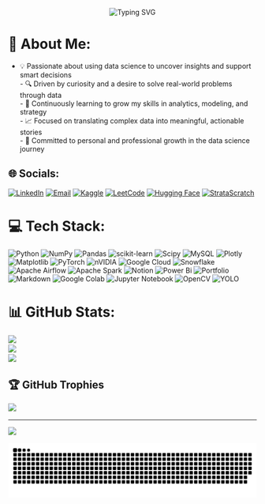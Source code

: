 <!-- 🖋️ Enhanced Typing SVG Banner - White Bold Text -->
<p align="center">
  <img src="https://readme-typing-svg.demolab.com?font=Fira+Code&weight=700&size=28&pause=1000&center=true&vCenter=true&width=800&height=60&color=FFFFFF&lines=Hi%2C+I'm+Jihad+Omed+%F0%9F%91%8B;Aspiring+Data+Science+%7C+Machine+Learning;Turning+data+into+clear+stories+and+decisions;Always+learning+and+experimenting+%F0%9F%9A%80;Let%27s+connect+and+build+together+%F0%9F%92%BB" alt="Typing SVG" />
</p>

# 💫 About Me:
- 💡 Passionate about using data science to uncover insights and support smart decisions  <br>- 🔍 Driven by curiosity and a desire to solve real-world problems through data  <br>- 🧠 Continuously learning to grow my skills in analytics, modeling, and strategy  <br>- 📈 Focused on translating complex data into meaningful, actionable stories  <br>- 🌟 Committed to personal and professional growth in the data science journey 


## 🌐 Socials:
[![LinkedIn](https://img.shields.io/badge/-LinkedIn-0077B5?logo=linkedin&logoColor=white&style=flat)](https://www.linkedin.com/in/jihad-omed/)
[![Email](https://img.shields.io/badge/-Email-D14836?logo=gmail&logoColor=white&style=flat)](mailto:Jihadsalay18@gmail.com)
[![Kaggle](https://img.shields.io/badge/-Kaggle-20BEFF?logo=kaggle&logoColor=white&style=flat)](https://www.kaggle.com/jihadomed)
[![LeetCode](https://img.shields.io/badge/-LeetCode-FFA116?logo=leetcode&logoColor=black&style=flat)](https://leetcode.com/u/jihadsalay18/)
[![Hugging Face](https://img.shields.io/badge/-Hugging%20Face-FFCA28?logo=huggingface&logoColor=black&style=flat)](https://huggingface.co/JihadOmed)
[![StrataScratch](https://img.shields.io/badge/StrataScratch-13294B?style=flat&logo=codeforces&logoColor=white)](https://platform.stratascratch.com/user/JihadOmed)







# 💻 Tech Stack:
![Python](https://img.shields.io/badge/python-3670A0?style=for-the-badge&logo=python&logoColor=ffdd54) 
![NumPy](https://img.shields.io/badge/numpy-%23013243.svg?style=for-the-badge&logo=numpy&logoColor=white) 
![Pandas](https://img.shields.io/badge/pandas-%23150458.svg?style=for-the-badge&logo=pandas&logoColor=white) 
![scikit-learn](https://img.shields.io/badge/scikit--learn-%23F7931E.svg?style=for-the-badge&logo=scikit-learn&logoColor=white) 
![Scipy](https://img.shields.io/badge/SciPy-%230C55A5.svg?style=for-the-badge&logo=scipy&logoColor=%white) 
![MySQL](https://img.shields.io/badge/mysql-4479A1.svg?style=for-the-badge&logo=mysql&logoColor=white) 
![Plotly](https://img.shields.io/badge/Plotly-%233F4F75.svg?style=for-the-badge&logo=plotly&logoColor=white) 
![Matplotlib](https://img.shields.io/badge/Matplotlib-%23ffffff.svg?style=for-the-badge&logo=Matplotlib&logoColor=black) 
![PyTorch](https://img.shields.io/badge/PyTorch-%23EE4C2C.svg?style=for-the-badge&logo=PyTorch&logoColor=white) 
![nVIDIA](https://img.shields.io/badge/cuda-000000.svg?style=for-the-badge&logo=nVIDIA&logoColor=green) 
![Google Cloud](https://img.shields.io/badge/GoogleCloud-%234285F4.svg?style=for-the-badge&logo=google-cloud&logoColor=white) 
![Snowflake](https://img.shields.io/badge/snowflake-%2329B5E8.svg?style=for-the-badge&logo=snowflake&logoColor=white) 
![Apache Airflow](https://img.shields.io/badge/Apache%20Airflow-017CEE?style=for-the-badge&logo=Apache%20Airflow&logoColor=white) 
![Apache Spark](https://img.shields.io/badge/Apache%20Spark-FDEE21?style=for-the-badge&logo=apachespark&logoColor=black) 
![Notion](https://img.shields.io/badge/Notion-%23000000.svg?style=for-the-badge&logo=notion&logoColor=white) 
![Power Bi](https://img.shields.io/badge/power_bi-F2C811?style=for-the-badge&logo=powerbi&logoColor=black) 
![Portfolio](https://img.shields.io/badge/Portfolio-%23000000.svg?style=for-the-badge&logo=firefox&logoColor=%23FF7139) 
![Markdown](https://img.shields.io/badge/markdown-%23000000.svg?style=for-the-badge&logo=markdown&logoColor=white) 
![Google Colab](https://img.shields.io/badge/Google%20Colab-F9AB00?style=for-the-badge&logo=googlecolab&logoColor=black) 
![Jupyter Notebook](https://img.shields.io/badge/Jupyter-%23F37626.svg?style=for-the-badge&logo=Jupyter&logoColor=white) 
![OpenCV](https://img.shields.io/badge/OpenCV-%23white.svg?style=for-the-badge&logo=opencv&logoColor=black)
![YOLO](https://img.shields.io/badge/YOLO-00FFFF.svg?style=for-the-badge&logo=yolo&logoColor=black)


# 📊 GitHub Stats:
![](https://github-readme-stats.vercel.app/api?username=JihadOmed&theme=dark&hide_border=false&include_all_commits=true&count_private=true)<br/>
![](https://nirzak-streak-stats.vercel.app/?user=JihadOmed&theme=dark&hide_border=false)<br/>
![](https://github-readme-stats.vercel.app/api/top-langs/?username=JihadOmed&theme=dark&hide_border=false&include_all_commits=true&count_private=true&layout=compact)

## 🏆 GitHub Trophies
![](https://github-profile-trophy.vercel.app/?username=JihadOmed&theme=radical&no-frame=false&no-bg=false&margin-w=4)

---
[![](https://visitcount.itsvg.in/api?id=JihadOmed&icon=0&color=12)](https://visitcount.itsvg.in)

<!-- Proudly created with GPRM ( https://gprm.itsvg.in ) -->
<picture>
  <source media="(prefers-color-scheme: dark)" srcset="https://raw.githubusercontent.com/platane/platane/output/github-contribution-grid-snake-dark.svg">
  <source media="(prefers-color-scheme: light)" srcset="https://raw.githubusercontent.com/platane/platane/output/github-contribution-grid-snake.svg">
  <img alt="github contribution grid snake animation" src="https://raw.githubusercontent.com/platane/platane/output/github-contribution-grid-snake.svg">
</picture>
